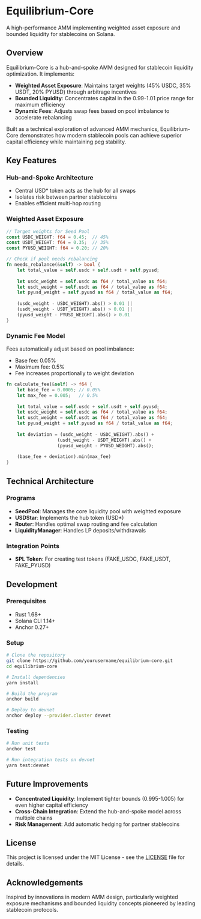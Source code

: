 # Equilibrium-Core

A high-performance AMM implementing weighted asset exposure and bounded liquidity for stablecoins on Solana.

## Overview

Equilibrium-Core is a hub-and-spoke AMM designed for stablecoin liquidity optimization. It implements:

- **Weighted Asset Exposure**: Maintains target weights (45% USDC, 35% USDT, 20% PYUSD) through arbitrage incentives
- **Bounded Liquidity**: Concentrates capital in the 0.99-1.01 price range for maximum efficiency
- **Dynamic Fees**: Adjusts swap fees based on pool imbalance to accelerate rebalancing

Built as a technical exploration of advanced AMM mechanics, Equilibrium-Core demonstrates how modern stablecoin pools can achieve superior capital efficiency while maintaining peg stability.

## Key Features

### Hub-and-Spoke Architecture
- Central USD* token acts as the hub for all swaps
- Isolates risk between partner stablecoins
- Enables efficient multi-hop routing

### Weighted Asset Exposure
```rust
// Target weights for Seed Pool
const USDC_WEIGHT: f64 = 0.45;  // 45%
const USDT_WEIGHT: f64 = 0.35;  // 35%
const PYUSD_WEIGHT: f64 = 0.20; // 20%

// Check if pool needs rebalancing
fn needs_rebalance(&self) -> bool {
    let total_value = self.usdc + self.usdt + self.pyusd;
    
    let usdc_weight = self.usdc as f64 / total_value as f64;
    let usdt_weight = self.usdt as f64 / total_value as f64;
    let pyusd_weight = self.pyusd as f64 / total_value as f64;
    
    (usdc_weight - USDC_WEIGHT).abs() > 0.01 || 
    (usdt_weight - USDT_WEIGHT).abs() > 0.01 || 
    (pyusd_weight - PYUSD_WEIGHT).abs() > 0.01
}
```

### Dynamic Fee Model
Fees automatically adjust based on pool imbalance:
- Base fee: 0.05%
- Maximum fee: 0.5%
- Fee increases proportionally to weight deviation

```rust
fn calculate_fee(&self) -> f64 {
    let base_fee = 0.0005; // 0.05%
    let max_fee = 0.005;   // 0.5%
    
    let total_value = self.usdc + self.usdt + self.pyusd;
    let usdc_weight = self.usdc as f64 / total_value as f64;
    let usdt_weight = self.usdt as f64 / total_value as f64;
    let pyusd_weight = self.pyusd as f64 / total_value as f64;
    
    let deviation = (usdc_weight - USDC_WEIGHT).abs() + 
                   (usdt_weight - USDT_WEIGHT).abs() + 
                   (pyusd_weight - PYUSD_WEIGHT).abs();
    
    (base_fee + deviation).min(max_fee)
}
```

## Technical Architecture

### Programs
- **SeedPool**: Manages the core liquidity pool with weighted exposure
- **USDStar**: Implements the hub token (USD*)
- **Router**: Handles optimal swap routing and fee calculation
- **LiquidityManager**: Handles LP deposits/withdrawals

### Integration Points
- **SPL Token**: For creating test tokens (FAKE_USDC, FAKE_USDT, FAKE_PYUSD)

## Development

### Prerequisites
- Rust 1.68+
- Solana CLI 1.14+
- Anchor 0.27+

### Setup
```bash
# Clone the repository
git clone https://github.com/yourusername/equilibrium-core.git
cd equilibrium-core

# Install dependencies
yarn install

# Build the program
anchor build

# Deploy to devnet
anchor deploy --provider.cluster devnet
```

### Testing
```bash
# Run unit tests
anchor test

# Run integration tests on devnet
yarn test:devnet
```

## Future Improvements

- **Concentrated Liquidity**: Implement tighter bounds (0.995-1.005) for even higher capital efficiency
- **Cross-Chain Integration**: Extend the hub-and-spoke model across multiple chains
- **Risk Management**: Add automatic hedging for partner stablecoins

## License

This project is licensed under the MIT License - see the [LICENSE](LICENSE) file for details.

## Acknowledgements

Inspired by innovations in modern AMM design, particularly weighted exposure mechanisms and bounded liquidity concepts pioneered by leading stablecoin protocols.
